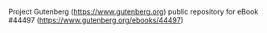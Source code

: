 Project Gutenberg (https://www.gutenberg.org) public repository for eBook #44497 (https://www.gutenberg.org/ebooks/44497)
